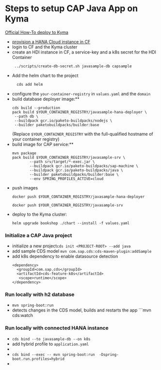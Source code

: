 # Steps to setup CAP Java App on Kyma

[Official How-To deploy to Kyma](https://cap.cloud.sap/docs/guides/deployment/deploy-to-kyma#build-database-image)


- [provision a HANA Cloud instance in CF](https://developers.sap.com/tutorials/hana-cloud-deploying.html) 
- login to CF and the Kyma cluster
- create an HDI instance in CF, a service-key and a k8s secret for the HDI Container 
   ```bash
    ../scripts/create-db-secret.sh javasample-db capsample 
- Add the helm chart to the project 
  ```bash
    cds add helm
- configure the `your-container-registry` in `values.yaml` and the `domain`
- build database deployer image:**
    ```
    cds build --production
    pack build $YOUR_CONTAINER_REGISTRY/javasample-hana-deployer \
     --path db \
     --buildpack gcr.io/paketo-buildpacks/nodejs \
     --builder paketobuildpacks/builder:base
    ```
    (Replace `$YOUR_CONTAINER_REGISTRY` with the full-qualified hostname of your container registry)
- build image for CAP service:**
    ```
    mvn package
    pack build $YOUR_CONTAINER_REGISTRY/javasample-srv \
            --path srv/target/*-exec.jar \
            --buildpack gcr.io/paketo-buildpacks/sap-machine \
            --buildpack gcr.io/paketo-buildpacks/java \
            --builder paketobuildpacks/builder:base \
            --env SPRING_PROFILES_ACTIVE=cloud
    ```
- push images
    ```
    docker push $YOUR_CONTAINER_REGISTRY/javasample-hana-deployer
    
    docker push $YOUR_CONTAINER_REGISTRY/javasample-srv
    ```
- deploy to the Kyma cluster:
    ```
    helm upgrade bookshop ./chart --install -f values.yaml
    ```
  
### Initialize a CAP Java project

- initialize a new project```cds init <PROJECT-ROOT> --add java ```
- add sample CDS model ```mvn com.sap.cds:cds-maven-plugin:addSample```
- add k8s dependency to enable datasource detection  
  ```		
  <dependency>
    <groupId>com.sap.cds</groupId>
    <artifactId>cds-feature-k8s</artifactId>
     <scope>runtime</scope>
  </dependency>

### Run locally with h2 database
- ```mvn spring-boot:run```
- detects changes in the CDS model, builds and restarts the app ```mvn cds:watch


### Run locally with connected HANA instance
- ```cds bind --to javasample-db --on k8s```
- add hybrid profile to ``application.yaml``
- 
- ```cds bind --exec -- mvn spring-boot:run  -Dspring-boot.run.profiles=hybrid```
- 
